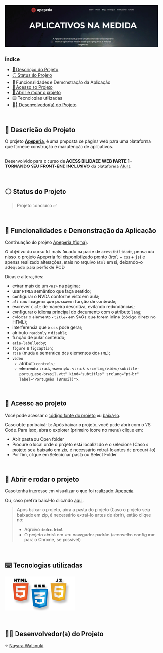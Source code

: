 <h1 align="center">
  <img alt="Apeperia" src="https://raw.githubusercontent.com/nayarawatanuki/accessibility-part1__apeperia/main/img/readme/apeperia__cover.png"/>
</h1>

### Índice

* [:pencil: Descrição do Projeto](#pencil-descrição-do-projeto)
* [:white_circle: Status do Projeto](#white_circle-status-do-projeto)
* [:hammer: Funcionalidades e Demonstração da Aplicação](#hammer-funcionalidades-e-demonstração-da-aplicação)
* [:open_file_folder: Acesso ao Projeto](#open_file_folder-acesso-ao-projeto)
* [:rocket: Abrir e rodar o projeto](#rocket-abrir-e-rodar-o-projeto)
* [:keyboard: Tecnologias utilizadas](#keyboard-tecnologias-utilizadas)
* [:woman_technologist: Desenvolvedor(a) do Projeto](#woman_technologist-desenvolvedora-do-projeto)

</br>

## :pencil: Descrição do Projeto
O projeto **[Apeperia](https://nayarawatanuki.github.io/accessibility-part1__apeperia/)**, é uma proposta de página web para uma plataforma que fornece construção e manutenção de aplicativos.

</br>Desenvolvido para o curso de **ACESSIBILIDADE WEB PARTE 1 - TORNANDO SEU FRONT-END INCLUSIVO** da plataforma [Alura](https://www.alura.com.br/).

</br>

## :white_circle: Status do Projeto
> Projeto concluído :white_check_mark:

</br>

## :hammer: Funcionalidades e Demonstração da Aplicação
Continuação do projeto [Apeperia (figma)](https://github.com/nayarawatanuki/accessibility__apeperia-figma). </br>

O objetivo do curso foi mais focado na parte de `acessibilidade`,
pensando nisso, o projeto Apeperia foi disponibilizado pronto (`html` + `css` + `js`) e apenas 
realizado alterações, mais no arquivo `html` em si, deixando-o adequado para perfis de PCD.

Dicas e alterações:

- evitar mais de um `<H1>` na página;
- usar `HTML5` semântico que faça sentido;
- configurar o NVDA conforme visto em aula;
- `alt` nas imagens que possuem função de conteúdo;
- escrever o `alt` de maneira descritiva, evitando redundâncias;
- configurar o idioma principal do documento com o atributo `lang`;
- colocar o elemento `<title>` em SVGs que forem inline (código direto no HTML);
- interferencia que o `css` pode gerar;
- atributo `readonly` e `disable`;
- função de pular conteúdo;
- `aria-labelledby`;
- `figure` e `figcaption`;
- `role` (muda a semantica dos elementos do `HTML`);
- `video`
  - atributo `controls`;
  - elemento `track`, exemplo: `<track src="img/video/subtitle-portuguese-brasil.vtt" kind="subtitles" srclang="pt-br" label="Português (Brasil)">`.

</br>

## :open_file_folder: Acesso ao projeto
Você pode acessar o [código fonte do projeto](https://github.com/nayarawatanuki/accessibility-part1__apeperia) ou 
[baixá-lo](https://github.com/nayarawatanuki/accessibility-part1__apeperia/archive/refs/heads/main.zip).

Caso obte por baixá-lo: 
Após baixar o projeto, você pode abrir com o VS Code. Para isso, abra o explorer (primeiro icone no menu) clique em:
- Abir pasta ou Open folder
- Procure o local onde o projeto está localizado e o selecione (Caso o projeto seja baixado em zip, é necessário extraí-lo antes de procurá-lo)
- Por fim, clique em Selecionar pasta ou Select Folder

</br>

## :rocket: Abrir e rodar o projeto
Caso tenha interesse em visualizar o que foi realizado: [Apeperia](https://nayarawatanuki.github.io/accessibility-part1__apeperia/) 

Ou, caso prefira baixá-lo clicando [aqui](https://github.com/nayarawatanuki/accessibility-part1__apeperia/archive/refs/heads/main.zip).

> Após baixar o projeto, abra a pasta do projeto (Caso o projeto seja baixado em zip, é necessário extraí-lo antes de abrir), então clique no:
> - Aqruivo **``index.html``**
> - O projeto abrirá em seu navegador padrão (aconselho configurar para o Chrome, se possível)

</br>

## :keyboard: Tecnologias utilizadas
![HTML + CSS + JS](https://raw.githubusercontent.com/nayarawatanuki/accessibility-part1__apeperia/main/img/readme/html-css-js.PNG)</br>

</br>

## :woman_technologist: Desenvolvedor(a) do Projeto
:star: [Nayara Watanuki](https://github.com/nayarawatanuki)
